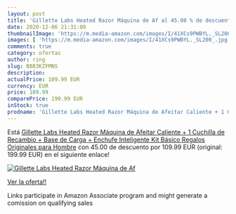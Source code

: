 ```yaml
---
layout: post
title: 'Gillette Labs Heated Razor Máquina de Af al 45.00 % de descuento'
date: 2020-12-06 21:31:00
thumbnailImage: 'https://m.media-amazon.com/images/I/41XCs9PWBYL._SL200_.jpg'
images: [ 'https://m.media-amazon.com/images/I/41XCs9PWBYL._SL200_.jpg' ]
comments: true
category: ofertas
author: ring
slug: B083KZFMNS
description:
actualPrice: 109.99 EUR
currency: EUR
price: 109.99
comparePrice: 199.99 EUR
inStock: true
prodname: 'Gillette Labs Heated Razor Máquina de Afeitar Caliente + 1 Cuchilla de Recambio + Base de Carga + Enchufe Inteligente  Kit Básico  Regalos Originales para Hombre'
---
```


Está [Gillette Labs Heated Razor Máquina de Afeitar Caliente + 1 Cuchilla de Recambio + Base de Carga + Enchufe Inteligente  Kit Básico  Regalos Originales para Hombre](https://www.amazon.es/dp/B083KZFMNS/?tag=tolees-21) con 45.00 de descuento por 109.99 EUR (original: 199.99 EUR) en el siguiente enlace!

[![Gillette Labs Heated Razor Máquina de Af](https://m.media-amazon.com/images/I/41XCs9PWBYL._SL200_.jpg)](https://www.amazon.es/dp/B083KZFMNS/?tag=tolees-21)

[Ver la oferta!!](https://www.amazon.es/dp/B083KZFMNS/?tag=tolees-21)

Links participate in Amazon Associate program and might generate a comission on qualifying sales


